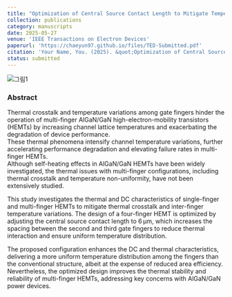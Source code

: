 ```yaml
---
title: "Optimization of Central Source Contact Length to Mitigate Temperature Variation and Thermal Crosstalk in Multi-Finger AlGaN/GaN HEMTs: Reliability-based Simulation"
collection: publications
category: manuscripts
date: 2025-05-27
venue: 'IEEE Transactions on Electron Devices'
paperurl: 'https://chaeyun97.github.io/files/TED-Submitted.pdf'
citation: 'Your Name, You. (2025). &quot;Optimization of Central Source Contact Length...&quot; <i>IEEE Trans. Electron Devices</i>.'
status: submitted
---
```


![그림1](https://github.com/user-attachments/assets/9200e40f-a336-40e7-85ed-ca8e7b7b623d)

### Abstract

Thermal crosstalk and temperature variations among gate fingers hinder the operation of multi-finger AlGaN/GaN high-electron-mobility transistors (HEMTs) by increasing channel lattice temperatures and exacerbating the degradation of device performance.  
These thermal phenomena intensify channel temperature variations, further accelerating performance degradation and elevating failure rates in multi-finger HEMTs.  
Although self-heating effects in AlGaN/GaN HEMTs have been widely investigated, the thermal issues with multi-finger configurations, including thermal crosstalk and temperature non-uniformity, have not been extensively studied.

This study investigates the thermal and DC characteristics of single-finger and multi-finger HEMTs to mitigate thermal crosstalk and inter-finger temperature variations. The design of a four-finger HEMT is optimized by adjusting the central source contact length to 6 μm, which increases the spacing between the second and third gate fingers to reduce thermal interaction and ensure uniform temperature distribution.

The proposed configuration enhances the DC and thermal characteristics, delivering a more uniform temperature distribution among the fingers than the conventional structure, albeit at the expense of reduced area efficiency. Nevertheless, the optimized design improves the thermal stability and reliability of multi-finger HEMTs, addressing key concerns with AlGaN/GaN power devices.




